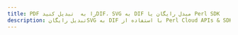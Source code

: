 ---title: PDF را به  تبدیل کنیدDIF، SVG به DIF مبدل رایگان یا Perl SDKdescription: تبدیل رایگانSVG به DIF با استفاده از Perl Cloud APIs & SDK همچنین اسناد PDF را در Cloud ایجاد، ویرایش و رندر کنید.---